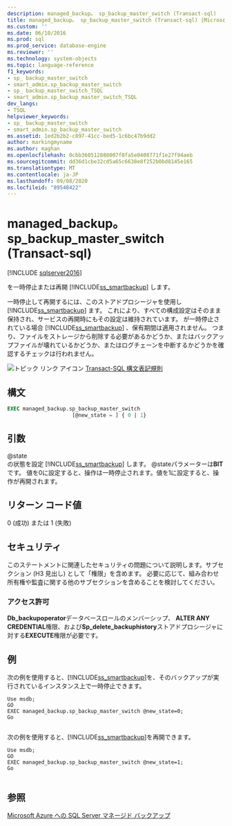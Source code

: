 ```yaml
---
description: managed_backup。 sp_backup_master_switch (Transact-sql)
title: managed_backup。 sp_backup_master_switch (Transact-sql) |Microsoft Docs
ms.custom: ''
ms.date: 06/10/2016
ms.prod: sql
ms.prod_service: database-engine
ms.reviewer: ''
ms.technology: system-objects
ms.topic: language-reference
f1_keywords:
- sp_ backup_master_switch
- smart_admin.sp_backup_master_switch
- sp_ backup_master_switch_TSQL
- smart_admin.sp_backup_master_switch_TSQL
dev_langs:
- TSQL
helpviewer_keywords:
- sp_ backup_master_switch
- smart_admin.sp_backup_master_switch
ms.assetid: 1ed2b2b2-c897-41cc-bed5-1c6bc47b9dd2
author: markingmyname
ms.author: maghan
ms.openlocfilehash: 0cbb360512888007f8fa5e0408771f1e27f94aeb
ms.sourcegitcommit: dd36d1cbe32cd5a65c6638e8f252b0bd8145e165
ms.translationtype: MT
ms.contentlocale: ja-JP
ms.lasthandoff: 09/08/2020
ms.locfileid: "89548422"
---
```

# <a name="managed_backupsp_backup_master_switch-transact-sql"></a>managed_backup。 sp_backup_master_switch (Transact-sql)
[!INCLUDE [sqlserver2016](../../includes/applies-to-version/sqlserver2016.md)]

  を一時停止または再開 [!INCLUDE[ss_smartbackup](../../includes/ss-smartbackup-md.md)] します。  
  
 一時停止して再開するには、このストアドプロシージャを使用し [!INCLUDE[ss_smartbackup](../../includes/ss-smartbackup-md.md)] ます。 これにより、すべての構成設定はそのまま保持され、サービスの再開時にもその設定は維持されています。 が一時停止されている場合 [!INCLUDE[ss_smartbackup](../../includes/ss-smartbackup-md.md)] 、保有期間は適用されません。 つまり、ファイルをストレージから削除する必要があるかどうか、またはバックアップファイルが壊れているかどうか、またはログチェーンを中断するかどうかを確認するチェックは行われません。  
  

  
 ![トピック リンク アイコン](../../database-engine/configure-windows/media/topic-link.gif "トピック リンク アイコン") [Transact-SQL 構文表記規則](../../t-sql/language-elements/transact-sql-syntax-conventions-transact-sql.md)  
  
## <a name="syntax"></a>構文  
  
```sql  
EXEC managed_backup.sp_backup_master_switch   
                     [@new_state = ] { 0 | 1}  
```  
  
##  <a name="arguments"></a><a name="Arguments"></a> 引数  
 @state  
 の状態を設定 [!INCLUDE[ss_smartbackup](../../includes/ss-smartbackup-md.md)] します。 @stateパラメーターは**BIT**です。 値を0に設定すると、操作は一時停止されます。値を1に設定すると、操作が再開されます。  
  
## <a name="return-code-value"></a>リターン コード値  
 0 (成功) または 1 (失敗)  
  
## <a name="security"></a>セキュリティ  
 このステートメントに関連したセキュリティの問題について説明します。サブセクション (H3 見出し) として「権限」を含めます。 必要に応じて、組み合わせ所有権や監査に関する他のサブセクションを含めることを検討してください。  
  
### <a name="permissions"></a>アクセス許可  
 **Db_backupoperator**データベースロールのメンバーシップ、 **ALTER ANY CREDENTIAL**権限、および**Sp_delete_backuphistory**ストアドプロシージャに対する**EXECUTE**権限が必要です。  
  
## <a name="examples"></a>例  
 次の例を使用すると、[!INCLUDE[ss_smartbackup](../../includes/ss-smartbackup-md.md)]を、そのバックアップが実行されているインスタンス上で一時停止できます。  
  
```  
Use msdb;  
GO  
EXEC managed_backup.sp_backup_master_switch @new_state=0;  
Go  
  
```  
  
 次の例を使用すると、[!INCLUDE[ss_smartbackup](../../includes/ss-smartbackup-md.md)]を再開できます。  
  
```  
Use msdb;  
GO  
EXEC managed_backup.sp_backup_master_switch @new_state=1;  
Go  
  
```  
  
## <a name="see-also"></a>参照  
 [Microsoft Azure への SQL Server マネージド バックアップ](../../relational-databases/backup-restore/sql-server-managed-backup-to-microsoft-azure.md)  
  
  
